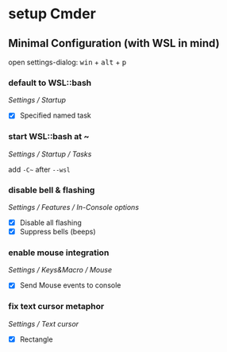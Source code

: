 # setup Cmder

## Minimal Configuration (with WSL in mind)

open settings-dialog: <kbd>win</kbd> + <kbd>alt</kbd> + <kbd>p</kbd>

### default to WSL::bash

*Settings / Startup*

- [x] Specified named task

### start WSL::bash at ~

*Settings / Startup / Tasks*

add `-C~` after `--wsl`

### disable bell & flashing

*Settings / Features / In-Console options*

- [x] Disable all flashing
- [x] Suppress bells (beeps)

### enable mouse integration

*Settings / Keys&Macro / Mouse*

- [x] Send Mouse events to console

### fix text cursor metaphor

*Settings / Text cursor*

- [x] Rectangle